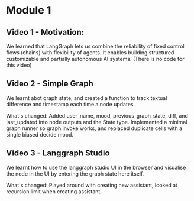 # Module 1

## Video 1 - Motivation:

We learned that LangGraph lets us combine the reliability of fixed control flows (chains) with flexibility of agents. It enables building structured customizable and partially autonomous AI systems. (There is no code for this video)

## Video 2 - Simple Graph

We learnt abot graph state, and created a function to track textual difference and timestamp each time a node updates.

What's changed: Added user_name, mood, previous_graph_state, diff, and last_updated into node outputs and the State type. Implemented a minimal graph runner so graph.invoke works, and replaced duplicate cells with a single biased decide mood.

## Video 3 - Langgraph Studio

We learnt how to use the langgraph studio UI in the browser and visualise the node in the UI by entering the graph state here itself.

What's changed: Played around with creating new assistant, looked at recursion limit when creating assistant.
